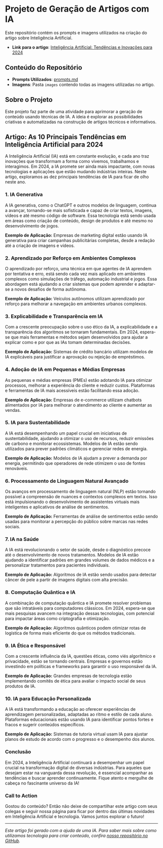 # Projeto de Geração de Artigos com IA

Este repositório contém os prompts e imagens utilizados na criação do artigo sobre Inteligência Artificial.

- **Link para o artigo**: [Inteligência Artificial: Tendências e Inovações para 2024](https://github.com/user-attachments/files/17116458/Tendencias_IA_2024.docx)

## Conteúdo do Repositório

- **Prompts Utilizados**: [prompts.md](https://github.com/arthurmassimetti/LicaoDeCasa/blob/main/DIO/GPTDevs/Prompts.md)
- **Imagens**: Pasta `images` contendo todas as imagens utilizadas no artigo.

## Sobre o Projeto

Este projeto faz parte de uma atividade para aprimorar a geração de conteúdo usando técnicas de IA. A ideia é explorar as possibilidades criativas e automatizadas na construção de artigos técnicos e informativos.

## Artigo: As 10 Principais Tendências em Inteligência Artificial para 2024

A Inteligência Artificial (IA) está em constante evolução, e cada ano traz inovações que transformam a forma como vivemos, trabalhamos e interagimos. Em 2024, a IA promete ser ainda mais impactante, com novas tecnologias e aplicações que estão mudando indústrias inteiras. Neste artigo, exploramos as dez principais tendências de IA para ficar de olho neste ano.

### 1. IA Generativa

A IA generativa, como o ChatGPT e outros modelos de linguagem, continua a avançar, tornando-se mais sofisticada e capaz de criar textos, imagens, vídeos e até mesmo código de software. Essa tecnologia está sendo usada em áreas como criação de conteúdo, design de produtos e até mesmo no desenvolvimento de jogos.

**Exemplo de Aplicação:** Empresas de marketing digital estão usando IA generativa para criar campanhas publicitárias completas, desde a redação até a criação de imagens e vídeos.

### 2. Aprendizado por Reforço em Ambientes Complexos

O aprendizado por reforço, uma técnica em que agentes de IA aprendem por tentativa e erro, está sendo cada vez mais aplicado em ambientes complexos como simulações de tráfego, automação industrial e jogos. Essa abordagem está ajudando a criar sistemas que podem aprender e adaptar-se a novos desafios de forma autônoma.

**Exemplo de Aplicação:** Veículos autônomos utilizam aprendizado por reforço para melhorar a navegação em ambientes urbanos complexos.

### 3. Explicabilidade e Transparência em IA

Com a crescente preocupação sobre o uso ético da IA, a explicabilidade e a transparência dos algoritmos se tornaram fundamentais. Em 2024, espera-se que mais ferramentas e métodos sejam desenvolvidos para ajudar a explicar como e por que as IAs tomam determinadas decisões.

**Exemplo de Aplicação:** Sistemas de crédito bancário utilizam modelos de IA explicáveis para justificar a aprovação ou rejeição de empréstimos.

### 4. Adoção de IA em Pequenas e Médias Empresas

As pequenas e médias empresas (PMEs) estão adotando IA para otimizar processos, melhorar a experiência do cliente e reduzir custos. Plataformas e ferramentas de IA mais acessíveis estão facilitando essa adoção.

**Exemplo de Aplicação:** Empresas de e-commerce utilizam chatbots alimentados por IA para melhorar o atendimento ao cliente e aumentar as vendas.

### 5. IA para Sustentabilidade

A IA está desempenhando um papel crucial em iniciativas de sustentabilidade, ajudando a otimizar o uso de recursos, reduzir emissões de carbono e monitorar ecossistemas. Modelos de IA estão sendo utilizados para prever padrões climáticos e gerenciar redes de energia.

**Exemplo de Aplicação:** Modelos de IA ajudam a prever a demanda por energia, permitindo que operadores de rede otimizem o uso de fontes renováveis.

### 6. Processamento de Linguagem Natural Avançado

Os avanços em processamento de linguagem natural (NLP) estão tornando possível a compreensão de nuances e contextos complexos em textos. Isso está impulsionando o desenvolvimento de assistentes virtuais mais inteligentes e aplicativos de análise de sentimentos.

**Exemplo de Aplicação:** Ferramentas de análise de sentimentos estão sendo usadas para monitorar a percepção do público sobre marcas nas redes sociais.

### 7. IA na Saúde

A IA está revolucionando o setor de saúde, desde o diagnóstico precoce até o desenvolvimento de novos tratamentos. Modelos de IA estão ajudando a identificar padrões em grandes volumes de dados médicos e a personalizar tratamentos para pacientes individuais.

**Exemplo de Aplicação:** Algoritmos de IA estão sendo usados para detectar câncer de pele a partir de imagens digitais com alta precisão.

### 8. Computação Quântica e IA

A combinação de computação quântica e IA promete resolver problemas que são intratáveis para computadores clássicos. Em 2024, espera-se que mais pesquisas avancem na integração dessas tecnologias, com potencial para impactar áreas como criptografia e otimização.

**Exemplo de Aplicação:** Algoritmos quânticos podem otimizar rotas de logística de forma mais eficiente do que os métodos tradicionais.

### 9. IA Ética e Responsável

Com a crescente influência da IA, questões éticas, como viés algorítmico e privacidade, estão se tornando centrais. Empresas e governos estão investindo em políticas e frameworks para garantir o uso responsável da IA.

**Exemplo de Aplicação:** Grandes empresas de tecnologia estão implementando comitês de ética para avaliar o impacto social de seus produtos de IA.

### 10. IA para Educação Personalizada

A IA está transformando a educação ao oferecer experiências de aprendizagem personalizadas, adaptadas ao ritmo e estilo de cada aluno. Plataformas educacionais estão usando IA para identificar pontos fortes e fracos e sugerir conteúdos específicos.

**Exemplo de Aplicação:** Sistemas de tutoria virtual usam IA para ajustar planos de estudo de acordo com o progresso e o desempenho dos alunos.

### Conclusão

Em 2024, a Inteligência Artificial continuará a desempenhar um papel crucial na transformação digital de diversas indústrias. Para aqueles que desejam estar na vanguarda dessa revolução, é essencial acompanhar as tendências e buscar aprender continuamente. Fique atento e mergulhe de cabeça no fascinante universo da IA!

### Call to Action

Gostou do conteúdo? Então não deixe de compartilhar este artigo com seus colegas e seguir nossa página para ficar por dentro das últimas novidades em Inteligência Artificial e tecnologia. Vamos juntos explorar o futuro!

---

*Este artigo foi gerado com a ajuda de uma IA. Para saber mais sobre como utilizamos tecnologia para criar conteúdo, confira [nosso repositório no GitHub](https://github.com/seurepositorio).*
